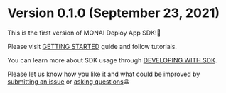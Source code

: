 # Version 0.1.0 (September 23, 2021)

This is the first version of MONAI Deploy App SDK!🎉

Please visit [GETTING STARTED](/getting_started/index) guide and follow tutorials.

You can learn more about SDK usage through [DEVELOPING WITH SDK](/developing_with_sdk/index).

Please let us know how you like it and what could be improved by [submitting an issue](https://github.com/Project-MONAI/monai-deploy-app-sdk/issues/new/choose) or [asking questions](https://github.com/Project-MONAI/monai-deploy-app-sdk/discussions)😀
